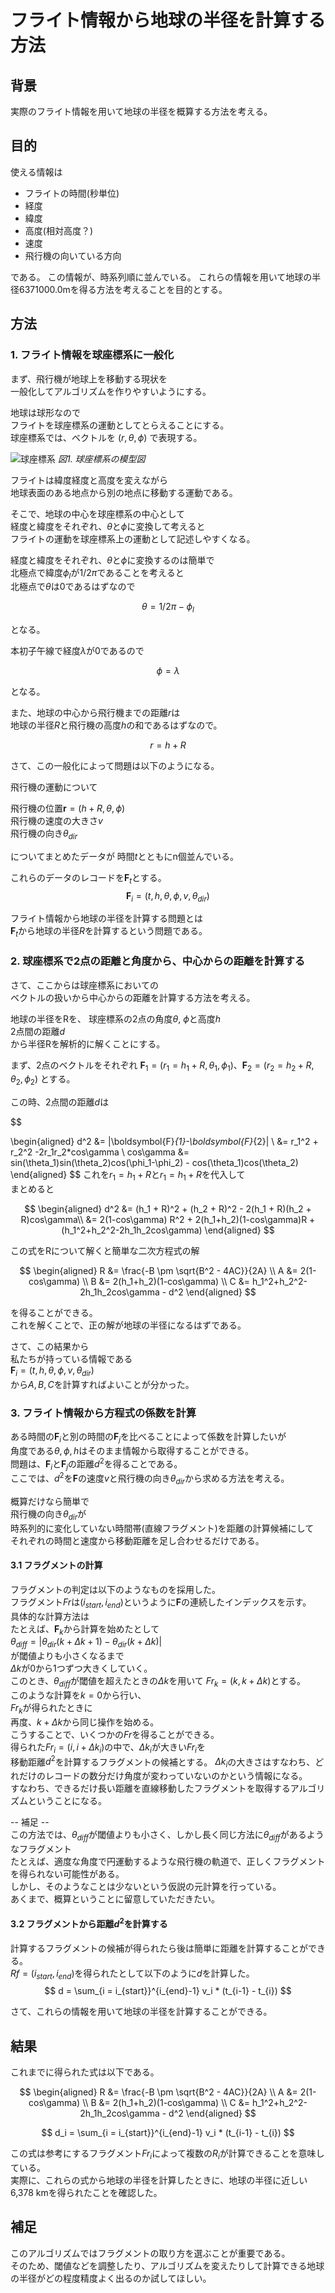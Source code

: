# フライト情報から地球の半径を計算する方法

## 背景
実際のフライト情報を用いて地球の半径を概算する方法を考える。


## 目的


使える情報は

- フライトの時間(秒単位)
- 経度
- 緯度
- 高度(相対高度？)
- 速度
- 飛行機の向いている方向

である。
この情報が、時系列順に並んでいる。
これらの情報を用いて地球の半径6371000.0mを得る方法を考えることを目的とする。

## 方法
### 1. フライト情報を球座標系に一般化
まず、飛行機が地球上を移動する現状を<br>
一般化してアルゴリズムを作りやすいようにする。

地球は球形なので<br>
フライトを球座標系の運動としてとらえることにする。<br>
球座標系では、ベクトルを
$(r, \theta, \phi)$
で表現する。

![球座標系](./Resources/球座標系.png)
*図1. 球座標系の模型図*

フライトは緯度経度と高度を変えながら<br>
地球表面のある地点から別の地点に移動する運動である。

そこで、地球の中心を球座標系の中心として<br>
経度と緯度をそれぞれ、$\theta$と$\phi$に変換して考えると<br>
フライトの運動を球座標系上の運動として記述しやすくなる。

経度と緯度をそれぞれ、$\theta$と$\phi$に変換するのは簡単で<br>
北極点で緯度${\phi}_l$が$1/2 \pi$であることを考えると<br>
北極点で$\theta$は0であるはずなので

$$
\theta = 1/2 \pi - {\phi}_l
$$

となる。

本初子午線で経度$\lambda$が0であるので

$$
\phi = \lambda
$$

となる。


また、地球の中心から飛行機までの距離$r$は<br>
地球の半径$R$と飛行機の高度$h$の和であるはずなので。

$$
r = h + R
$$

さて、この一般化によって問題は以下のようになる。

飛行機の運動について<br>

飛行機の位置$\boldsymbol{r} = (h+R, \theta, \phi)$<br>
飛行機の速度の大きさ$v$<br>
飛行機の向き$\theta_{dir}$<br>

についてまとめたデータが
時間$t$とともにn個並んでいる。

これらのデータのレコードを$\boldsymbol{F}_{t}$とする。
$$
\boldsymbol{F}_{i} = (t, h, \theta, \phi, v, \theta_{dir})
$$

フライト情報から地球の半径を計算する問題とは<br>
$\boldsymbol{F}_{t}$から地球の半径$R$を計算するという問題である。


### 2. 球座標系で2点の距離と角度から、中心からの距離を計算する

さて、ここからは球座標系においての<br>
ベクトルの扱いから中心からの距離を計算する方法を考える。<br>

地球の半径をRを、
球座標系の2点の角度$\theta$, $\phi$と高度$h$<br>
2点間の距離$d$<br>
から半径Rを解析的に解くことにする。<br>

まず、2点のベクトルをそれぞれ
$\boldsymbol{F}_{1}=(r_1 = h_1 + R, \theta_1, \phi_1)$、$\boldsymbol{F}_{2}=(r_2 = h_2 + R, \theta_2, \phi_2)$
とする。

この時、2点間の距離$d$は<br>

$$

\begin{aligned}
d^2 &= |\boldsymbol{F}_{1}-\boldsymbol{F}_{2}| \\
&= r_1^2 + r_2^2 -2r_1r_2*cos\gamma \\
cos\gamma &= sin(\theta_1)sin(\theta_2)cos(\phi_1-\phi_2) - cos(\theta_1)cos(\theta_2)
\end{aligned}
$$
これを$r_1 = h_1 + R$と$r_1 = h_1 + R$を代入して<br>
まとめると

$$
\begin{aligned}
d^2 &= (h_1 + R)^2 + (h_2 + R)^2 - 2(h_1 + R)(h_2 + R)cos\gamma\\
&= 2(1-cos\gamma) R^2 + 2(h_1+h_2)(1-cos\gamma)R + (h_1^2+h_2^2-2h_1h_2cos\gamma)
\end{aligned}
$$

この式をRについて解くと簡単な二次方程式の解

$$
\begin{aligned}
R &= \frac{-B \pm \sqrt{B^2 - 4AC}}{2A} \\
A &= 2(1-cos\gamma) \\
B &= 2(h_1+h_2)(1-cos\gamma) \\
C &= h_1^2+h_2^2-2h_1h_2cos\gamma - d^2
\end{aligned}
$$

を得ることができる。<br>
これを解くことで、正の解が地球の半径になるはずである。

さて、この結果から<br>
私たちが持っている情報である<br>
$\boldsymbol{F}_{i} = (t, h, \theta, \phi, v, \theta_{dir})$<br>
から$A,B,C$を計算すればよいことが分かった。

### 3. フライト情報から方程式の係数を計算
ある時間の$\boldsymbol{F}_{i}$と別の時間の$\boldsymbol{F}_{j}$を比べることによって係数を計算したいが<br>
角度である$\theta,\phi,h$はそのまま情報から取得することができる。<br>
問題は、$\boldsymbol{F}_{i}$と$\boldsymbol{F}_{j}$の距離$d^2$を得ることである。<br>
ここでは、$d^2$を$\boldsymbol{F}$の速度$v$と飛行機の向き$\theta_{dir}$から求める方法を考える。<br>

概算だけなら簡単で<br>
飛行機の向き$\theta_{dir}$が<br>
時系列的に変化していない時間帯(直線フラグメント)を距離の計算候補にして<br>
それぞれの時間と速度から移動距離を足し合わせるだけである。

#### 3.1 フラグメントの計算
フラグメントの判定は以下のようなものを採用した。<br>
フラグメント$Fr$は$(i_{start}, i_{end})$というように$\boldsymbol{F}$の連続したインデックスを示す。<br>
具体的な計算方法は<br>
たとえば、$\boldsymbol{F}_{k}$から計算を始めたとして<br>
$\theta_{diff} = |\theta_{dir}(k+\Delta k + 1)-\theta_{dir}(k+\Delta k)|$<br>
が閾値よりも小さくなるまで<br>
$\Delta k$が0から1つずつ大きくしていく。<br>
このとき、$\theta_{diff}$が閾値を超えたときの$\Delta k$を用いて
$Fr_k=(k, k+\Delta k)$とする。<br>
このような計算を$k=0$から行い、<br>
$Fr_k$が得られたときに<br>
再度、$k+\Delta k$から同じ操作を始める。<br>
こうすることで、いくつかの$Fr$を得ることができる。<br>
得られた$Fr_i = (i, i+\Delta k_i)$の中で、$\Delta k_i$が大きい$Fr_i$を<br>
移動距離$d^2$を計算するフラグメントの候補とする。
$\Delta k_i$の大きさはすなわち、どれだけのレコードの数分だけ角度が変わっていないのかという情報になる。<br>
すなわち、できるだけ長い距離を直線移動したフラグメントを取得するアルゴリズムということになる。

-- 補足 --<br>
この方法では、$\theta_{diff}$が閾値よりも小さく、しかし長く同じ方法に$\theta_{diff}$があるようなフラグメント<br>
たとえば、適度な角度で円運動するような飛行機の軌道で、正しくフラグメントを得られない可能性がある。<br>
しかし、そのようなことは少ないという仮説の元計算を行っている。<br>
あくまで、概算ということに留意していただきたい。<br>
#### 3.2 フラグメントから距離$d^2$を計算する
計算するフラグメントの候補が得られたら後は簡単に距離を計算することができる。<br>
$Rf=(i_{start}, i_{end})$を得られたとして以下のように$d$を計算した。<br>
$$
d = \sum_{i = i_{start}}^{i_{end}-1} v_i * (t_{i-1} - t_{i}) 
$$

さて、これらの情報を用いて地球の半径を計算することができる。

## 結果

これまでに得られた式は以下である。<br>

$$
\begin{aligned}
R &= \frac{-B \pm \sqrt{B^2 - 4AC}}{2A} \\
A &= 2(1-cos\gamma) \\
B &= 2(h_1+h_2)(1-cos\gamma) \\
C &= h_1^2+h_2^2-2h_1h_2cos\gamma - d^2
\end{aligned}
$$

$$
d_i = \sum_{i = i_{start}}^{i_{end}-1} v_i * (t_{i-1} - t_{i}) 
$$

この式は参考にするフラグメント$Fr_i$によって複数の$R_i$が計算できることを意味している。<br>
実際に、これらの式から地球の半径を計算したときに、地球の半径に近しい6,378 kmを得られたことを確認した。

## 補足
このアルゴリズムではフラグメントの取り方を選ぶことが重要である。<br>
そのため、閾値などを調整したり、アルゴリズムを変えたりして計算できる地球の半径がどの程度精度よく出るのか試してほしい。